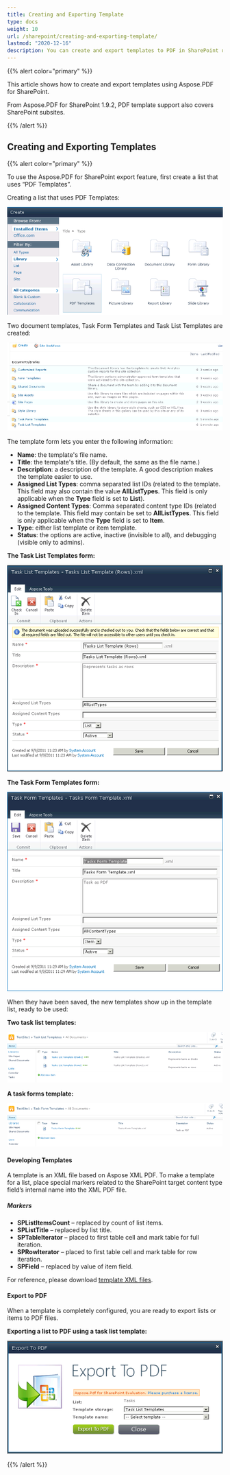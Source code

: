 ```yaml
---
title: Creating and Exporting Template
type: docs
weight: 10
url: /sharepoint/creating-and-exporting-template/
lastmod: "2020-12-16"
description: You can create and export templates to PDF in SharePoint using PDF SharePoint API.
---
```


{{% alert color="primary" %}}

This article shows how to create and export templates using Aspose.PDF for SharePoint.

From Aspose.PDF for SharePoint 1.9.2, PDF template support also covers SharePoint subsites.

{{% /alert %}}

## **Creating and Exporting Templates**
{{% alert color="primary" %}}

To use the Aspose.PDF for SharePoint export feature, first create a list that uses “PDF Templates”.

Creating a list that uses PDF Templates:

![todo:image_alt_text](creating-and-exporting-template_1.png)

Two document templates, Task Form Templates and Task List Templates are created:

![todo:image_alt_text](creating-and-exporting-template_2.png)



The template form lets you enter the following information:

- **Name**: the template's file name.
- **Title**: the template's title. (By default, the same as the file name.)
- **Description**: a description of the template. A good description makes the template easier to use.
- **Assigned List Types**: comma separated list IDs (related to the template. This field may also contain the value **AllListTypes**. This field is only applicable when the **Type** field is set to **List**).
- **Assigned Content Types**: Comma separated content type IDs (related to the template. This field may contain be set to **AllListTypes**. This field is only applicable when the **Type** field is set to **Item**.
- **Type**: either list template or item template.
- **Status**: the options are active, inactive (invisible to all), and debugging (visible only to admins).

**The Task List Templates form:**

![todo:image_alt_text](creating-and-exporting-template_3.png)




**The Task Form Templates form:**

![todo:image_alt_text](creating-and-exporting-template_4.png)




When they have been saved, the new templates show up in the template list, ready to be used:

**Two task list templates:**

![todo:image_alt_text](creating-and-exporting-template_5.png)



**A task forms template:**

![todo:image_alt_text](creating-and-exporting-template_6.png)



#### **Developing Templates**
A template is an XML file based on Aspose XML PDF. To make a template for a list, place special markers related to the SharePoint target content type field’s internal name into the XML PDF file.
##### **Markers**
- **SPListItemsCount** – replaced by count of list items.
- **SPListTitle** – replaced by list title.
- **SPTableIterator** – placed to first table cell and mark table for full iteration.
- **SPRowIterator** – placed to first table cell and mark table for row iteration.
- **SPField** – replaced by value of item field.

For reference, please download [template XML files](attachments/8421394/8618082.zip).
#### **Export to PDF**
When a template is completely configured, you are ready to export lists or items to PDF files.

**Exporting a list to PDF using a task list template:**

![todo:image_alt_text](creating-and-exporting-template_7.png)

{{% /alert %}}
